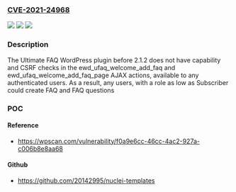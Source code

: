 ### [CVE-2021-24968](https://cve.mitre.org/cgi-bin/cvename.cgi?name=CVE-2021-24968)
![](https://img.shields.io/static/v1?label=Product&message=Ultimate%20FAQ%20%E2%80%93%20WordPress%20FAQ%20and%20Accordion%20Plugin&color=blue)
![](https://img.shields.io/static/v1?label=Version&message=2.1.2%3C%202.1.2%20&color=brighgreen)
![](https://img.shields.io/static/v1?label=Vulnerability&message=CWE-862%20Missing%20Authorization&color=brighgreen)

### Description

The Ultimate FAQ WordPress plugin before 2.1.2 does not have capability and CSRF checks in the ewd_ufaq_welcome_add_faq and ewd_ufaq_welcome_add_faq_page AJAX actions, available to any authenticated users. As a result, any users, with a role as low as Subscriber could create FAQ and FAQ questions

### POC

#### Reference
- https://wpscan.com/vulnerability/f0a9e6cc-46cc-4ac2-927a-c006b8e8aa68

#### Github
- https://github.com/20142995/nuclei-templates

